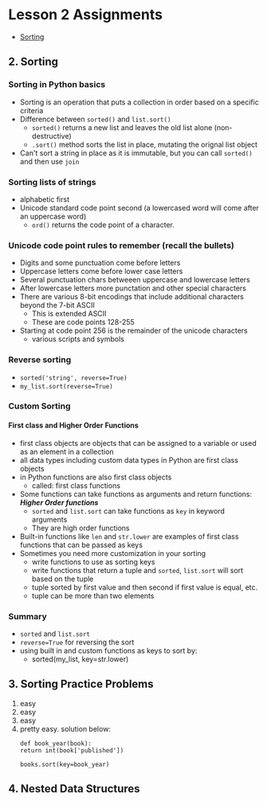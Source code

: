 # Lesson 2 Assignments

- [Sorting](#2-sorting)

## 2. Sorting

### Sorting in Python basics
- Sorting is an operation that puts a collection in order based on a specific criteria
- Difference between `sorted()` and `list.sort()`
    - `sorted()` returns a new list and leaves the old list alone (non-destructive)
    - `.sort()` method sorts the list in place, mutating the orignal list object
- Can't sort a string in place as it is immutable, but you can call `sorted()` and then use `join`

### Sorting lists of strings
- alphabetic first
- Unicode standard code point second (a lowercased word will come after an uppercase word)
    - `ord()` returns the code point of a character. 

### Unicode code point rules to remember (recall the bullets)
- Digits and some punctuation come before letters
- Uppercase letters come before lower case letters
- Several punctuation chars betweeen uppercase and lowercase letters
- After lowercase letters more punctation and other special characters
- There are various 8-bit encodings that include additional characters beyond the 7-bit ASCII
    - This is extended ASCII
    - These are code points 128-255
- Starting at code point 256 is the remainder of the unicode characters
    - various scripts and symbols

### Reverse sorting
- `sorted('string', reverse=True)`
- `my_list.sort(reverse=True)`

### Custom Sorting

#### First class and Higher Order Functions
- first class objects are objects that can be assigned to a variable or used as an element in a collection
- all data types including custom data types in Python are first class objects
- in Python functions are also first class objects
    - called: first class functions
- Some functions can take functions as arguments and return functions: ***Higher Order functions*** 
    - `sorted` and `list.sort` can take functions as `key` in keyword arguments
    - They are high order functions
- Built-in functions like `len` and `str.lower` are examples of first class functions that can be passed as keys
- Sometimes you need more customization in your sorting
    - write functions to use as sorting keys
    - write functions that return a tuple and `sorted`, `list.sort` will sort based on the tuple
    - tuple sorted by first value and then second if first value is equal, etc. 
    - tuple can be more than two elements

### Summary
- `sorted` and `list.sort`
- `reverse=True` for reversing the sort
- using built in and custom functions as keys to sort by:
    - sorted(my_list, key=str.lower)

## 3. Sorting Practice Problems
1. easy
2. easy
3. easy
4. pretty easy. solution below:
    ```
    def book_year(book):
    return int(book['published'])

    books.sort(key=book_year)
    ```

## 4. Nested Data Structures
